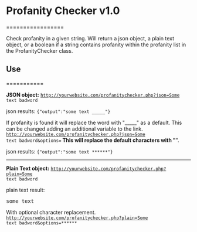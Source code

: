 <h1>Profanity Checker v1.0</h1>
=================

Check profanity in a given string.  Will return a json object, a plain text object, or a boolean if a string contains profanity within the profanity list in the ProfanityChecker class.

<h2>Use</h2>
===========

<strong>JSON object:</strong>
<code>http://yourwebsite.com/profanitychecker.php?json=Some text badword</code>

json results: 
<code>{"output":"some text _____"}</code>

If profanity is found it will replace the word with "_____" as a default.  This can be changed adding an additional variable to the link.
<code>http://yourwebsite.com/profanitychecker.php?json=Some text badword&options=******</code>
This will replace the default characters with "******".

json results: 
<code>{"output":"some text ******"}</code>

____________


<strong>Plain Text object:</strong>
<code>http://yourwebsite.com/profanitychecker.php?plain=Some text badword</code>

plain text result:
<pre>some text ______</pre>

With optional character replacement.
<code>http://yourwebsite.com/profanitychecker.php?plain=Some text badword&options=******</code>



